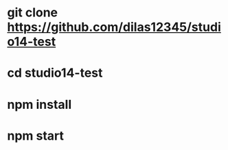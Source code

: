 # git clone https://github.com/dilas12345/studio14-test
# cd studio14-test
# npm install
# npm start
